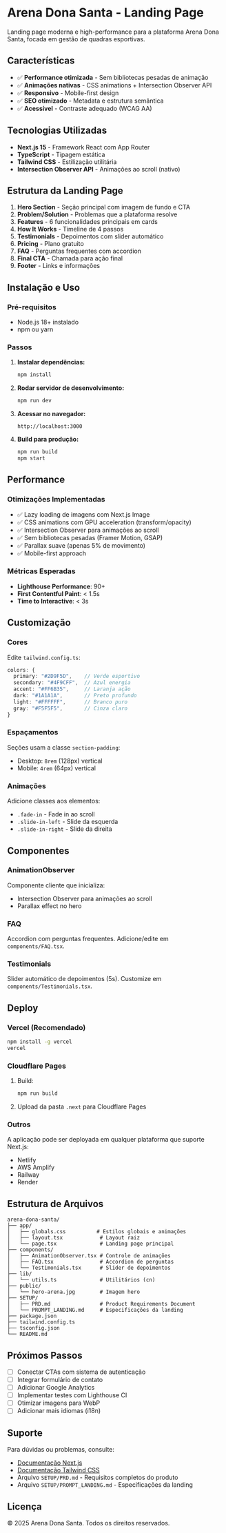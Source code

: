 # Arena Dona Santa - Landing Page

Landing page moderna e high-performance para a plataforma Arena Dona Santa, focada em gestão de quadras esportivas.

## Características

- ✅ **Performance otimizada** - Sem bibliotecas pesadas de animação
- ✅ **Animações nativas** - CSS animations + Intersection Observer API
- ✅ **Responsivo** - Mobile-first design
- ✅ **SEO otimizado** - Metadata e estrutura semântica
- ✅ **Acessível** - Contraste adequado (WCAG AA)

## Tecnologias Utilizadas

- **Next.js 15** - Framework React com App Router
- **TypeScript** - Tipagem estática
- **Tailwind CSS** - Estilização utilitária
- **Intersection Observer API** - Animações ao scroll (nativo)

## Estrutura da Landing Page

1. **Hero Section** - Seção principal com imagem de fundo e CTA
2. **Problem/Solution** - Problemas que a plataforma resolve
3. **Features** - 6 funcionalidades principais em cards
4. **How It Works** - Timeline de 4 passos
5. **Testimonials** - Depoimentos com slider automático
6. **Pricing** - Plano gratuito
7. **FAQ** - Perguntas frequentes com accordion
8. **Final CTA** - Chamada para ação final
9. **Footer** - Links e informações

## Instalação e Uso

### Pré-requisitos

- Node.js 18+ instalado
- npm ou yarn

### Passos

1. **Instalar dependências:**
   ```bash
   npm install
   ```

2. **Rodar servidor de desenvolvimento:**
   ```bash
   npm run dev
   ```

3. **Acessar no navegador:**
   ```
   http://localhost:3000
   ```

4. **Build para produção:**
   ```bash
   npm run build
   npm start
   ```

## Performance

### Otimizações Implementadas

- ✅ Lazy loading de imagens com Next.js Image
- ✅ CSS animations com GPU acceleration (transform/opacity)
- ✅ Intersection Observer para animações ao scroll
- ✅ Sem bibliotecas pesadas (Framer Motion, GSAP)
- ✅ Parallax suave (apenas 5% de movimento)
- ✅ Mobile-first approach

### Métricas Esperadas

- **Lighthouse Performance**: 90+
- **First Contentful Paint**: < 1.5s
- **Time to Interactive**: < 3s

## Customização

### Cores

Edite `tailwind.config.ts`:

```typescript
colors: {
  primary: "#2D9F5D",    // Verde esportivo
  secondary: "#4F9CFF",  // Azul energia
  accent: "#FF6B35",     // Laranja ação
  dark: "#1A1A1A",       // Preto profundo
  light: "#FFFFFF",      // Branco puro
  gray: "#F5F5F5",       // Cinza claro
}
```

### Espaçamentos

Seções usam a classe `section-padding`:
- Desktop: `8rem` (128px) vertical
- Mobile: `4rem` (64px) vertical

### Animações

Adicione classes aos elementos:
- `.fade-in` - Fade in ao scroll
- `.slide-in-left` - Slide da esquerda
- `.slide-in-right` - Slide da direita

## Componentes

### AnimationObserver
Componente cliente que inicializa:
- Intersection Observer para animações ao scroll
- Parallax effect no hero

### FAQ
Accordion com perguntas frequentes. Adicione/edite em `components/FAQ.tsx`.

### Testimonials
Slider automático de depoimentos (5s). Customize em `components/Testimonials.tsx`.

## Deploy

### Vercel (Recomendado)

```bash
npm install -g vercel
vercel
```

### Cloudflare Pages

1. Build:
   ```bash
   npm run build
   ```

2. Upload da pasta `.next` para Cloudflare Pages

### Outros

A aplicação pode ser deployada em qualquer plataforma que suporte Next.js:
- Netlify
- AWS Amplify
- Railway
- Render

## Estrutura de Arquivos

```
arena-dona-santa/
├── app/
│   ├── globals.css          # Estilos globais e animações
│   ├── layout.tsx            # Layout raiz
│   └── page.tsx              # Landing page principal
├── components/
│   ├── AnimationObserver.tsx # Controle de animações
│   ├── FAQ.tsx               # Accordion de perguntas
│   └── Testimonials.tsx      # Slider de depoimentos
├── lib/
│   └── utils.ts              # Utilitários (cn)
├── public/
│   └── hero-arena.jpg        # Imagem hero
├── SETUP/
│   ├── PRD.md                # Product Requirements Document
│   └── PROMPT_LANDING.md     # Especificações da landing
├── package.json
├── tailwind.config.ts
├── tsconfig.json
└── README.md
```

## Próximos Passos

- [ ] Conectar CTAs com sistema de autenticação
- [ ] Integrar formulário de contato
- [ ] Adicionar Google Analytics
- [ ] Implementar testes com Lighthouse CI
- [ ] Otimizar imagens para WebP
- [ ] Adicionar mais idiomas (i18n)

## Suporte

Para dúvidas ou problemas, consulte:
- [Documentação Next.js](https://nextjs.org/docs)
- [Documentação Tailwind CSS](https://tailwindcss.com/docs)
- Arquivo `SETUP/PRD.md` - Requisitos completos do produto
- Arquivo `SETUP/PROMPT_LANDING.md` - Especificações da landing

## Licença

© 2025 Arena Dona Santa. Todos os direitos reservados.
